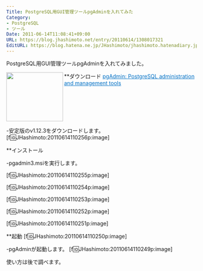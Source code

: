 ```yaml
---
Title: PostgreSQL用GUI管理ツールpgAdminを入れてみた
Category:
- PostgreSQL
- ツール
Date: 2011-06-14T11:08:41+09:00
URL: https://blog.jhashimoto.net/entry/20110614/1308017321
EditURL: https://blog.hatena.ne.jp/JHashimoto/jhashimoto.hatenadiary.jp/atom/entry/12921228815717257612
---
```



PostgreSQL用GUI管理ツールpgAdminを入れてみました。

**ダウンロード
<a href="http://pgadmin.org/" target="_blank"><img class="alignleft" align="left" border="0" src="http://capture.heartrails.com/150x130/shadow?http://pgadmin.org/" alt="" width="150" height="130" /></a><a style="color:#0070C5;" href="http://pgadmin.org/" target="_blank">pgAdmin: PostgreSQL administration and management tools</a><a href="http://b.hatena.ne.jp/entry/http://pgadmin.org/" target="_blank"><img border="0" src="http://b.hatena.ne.jp/entry/image/http://pgadmin.org/" alt="" /></a><br style="clear:both;" />

-安定版のv1.12.3をダウンロードします。
[f:id:JHashimoto:20110614110256p:image]

**インストール

-pgadmin3.msiを実行します。

[f:id:JHashimoto:20110614110255p:image]

[f:id:JHashimoto:20110614110254p:image]

[f:id:JHashimoto:20110614110253p:image]

[f:id:JHashimoto:20110614110252p:image]

[f:id:JHashimoto:20110614110251p:image]

**起動
[f:id:JHashimoto:20110614110250p:image]

-pgAdminが起動します。
[f:id:JHashimoto:20110614110249p:image]

使い方は後で調べます。
